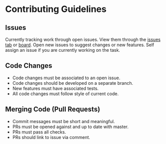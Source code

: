# Contributing Guidelines
## Issues
Currently tracking work through open issues. View them through the [issues tab](https://github.com/projectunic0rn/pub-workspace/issues) or [board](https://github.com/orgs/projectunic0rn/projects/6?fullscreen=true&card_filter_query=repo%3Aprojectunic0rn%2Fpub-workspace). Open new issues to suggest changes or new features. Self assign an issue if you are currently working on the task.

## Code Changes
- Code changes must be associated to an open issue. 
- Code changes should be developed on a separate branch.
- New features must have associated tests.
- All code changes must follow style of current code.

## Merging Code (Pull Requests)
- Commit messages must be short and meaningful.
- PRs must be opened against and up to date with master.
- PRs must pass all checks.
- PRs should link to issue via comment.